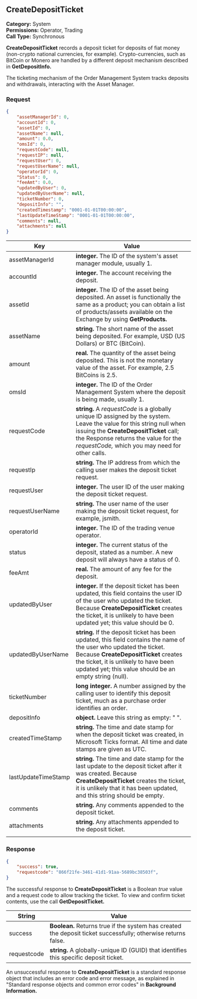 ## CreateDepositTicket

**Category:** System<br />**Permissions:** Operator, Trading<br />**Call Type:** Synchronous

**CreateDepositTicket** records a deposit ticket for deposits of fiat money (non-crypto national currencies, for example). Crypto-currencies, such as BitCoin or Monero are handled by a different deposit mechanism described in **GetDepositInfo.**

The ticketing mechanism of the Order Management System tracks deposits and withdrawals, interacting with the Asset Manager.


### Request

```json
{
    "assetManagerId": 0,
    "accountId": 0,
    "assetId": 0,
    "assetName": null,
    "amount": 0.0,
    "omsId": 0,
    "requestCode": null,
    "requestIP": null,
    "requestUser": 0,
    "requestUserName": null,
    "operatorId": 0,
    "Status": 0,
    "feeAmt": 0.0,
    "updatedByUser": 0,
    "updatedByUserName": null,
    "ticketNumber": 0,
    "depositInfo": "",
    "createdTimestamp": "0001-01-01T00:00:00",
    "lastUpdateTimeStamp": "0001-01-01T00:00:00",
    "comments": null,
    "attachments": null
}
```

| Key                 | Value                                                        |
| ------------------- | ------------------------------------------------------------ |
| assetManagerId      | **integer.** The ID of the system's asset manager module, usually 1. |
| accountId           | **integer.** The account receiving the deposit.              |
| assetId             | **integer.** The ID of the asset being deposited. An asset is functionally the same as a product; you can obtain a list of products/assets available on the Exchange by using **GetProducts.** |
| assetName           | **string.** The short name of the asset being deposited. For example, USD (US Dollars) or BTC (BitCoin). |
| amount              | **real.** The quantity of the asset being deposited. This is not the monetary value of the asset. For example, 2.5 BitCoins is 2.5. |
| omsId               | **integer.** The ID of the Order Management System where the deposit is being made, usually 1. |
| requestCode         | **string.** A *requestCode* is a globally unique ID assigned by the system. Leave the value for this string null when issuing the **CreateDepositTicket** call; the Response returns the value for the *requestCode,* which you may need for other calls. |
| requestIp           | **string.** The IP address from which the calling user makes the deposit ticket request. |
| requestUser         | **integer.** The user ID of the user making the deposit ticket request. |
| requestUserName     | **string.** The user name of the user making the deposit ticket request, for example, jsmith. |
| operatorId          | **integer.** The ID of the trading venue operator.           |
| status              | **integer.** The current status of the deposit, stated as a number. A new deposit will always have a status of 0. |
| feeAmt              | **real.** The amount of any fee for the deposit.     |
| updatedByUser       | **integer.** If the deposit ticket has been updated, this field contains the user ID of the user who updated the ticket. Because **CreateDepositTicket** creates the ticket, it is unlikely to have been updated yet; this value should be 0. |
| updatedByUserName   | **string.** If the deposit ticket has been updated, this field contains the name of the user who updated the ticket. Because **CreateDepositTicket** creates the ticket, it is unlikely to have been updated yet; this value should be an empty string (null). |
| ticketNumber        | **long integer.** A number assigned by the calling user to identify this deposit ticket, much as a purchase order identifies an order. |
| depositInfo         | **object.** Leave this string as empty: "&nbsp;". |
| createdTimeStamp    | **string.** The time and date stamp for when the deposit ticket was created, in Microsoft Ticks format. All time and date stamps are given as UTC. |
| lastUpdateTimeStamp | **string.** The time and date stamp for the last update to the deposit ticket after it was created. Because **CreateDepositTicket** creates the ticket, it is unlikely that it has been updated, and this string should be empty. |
| comments            | **string.** Any comments appended to the deposit ticket.     |
| attachments         | **string.** Any attachments appended to the deposit ticket.  |
           |

### Response

```json
{
	"success": true,
	"requestcode": "866f21fe-3461-41d1-91aa-5689bc38503f",
}
```

The successful response to **CreateDepositTicket** is a Boolean *true* value and a request code to allow tracking the ticket. To view and confirm ticket contents, use the call **GetDepositTicket.**

| String      | Value                                                        |
| ----------- | ------------------------------------------------------------ |
| success     | **Boolean.** Returns true if the system has created the deposit ticket successfully; otherwise returns false. |
| requestcode | **string.** A globally-unique ID (GUID) that identifies this specific deposit ticket. |

 An unsuccessful response to **CreateDepositTicket** is a standard response object that includes an error code and error message, as explained in "Standard response objects and common error codes" in **Background Information.**

